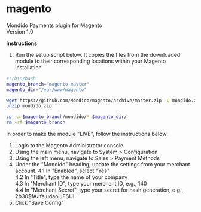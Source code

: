 magento
=======

Mondido Payments plugin for Magento  
Version 1.0  

**Instructions**

1. Run the setup script below. It copies the files from the downloaded module to their corresponding locations within your Magento installation.

```sh
#!/bin/bash
magento_branch="magento-master"
magento_dir="/var/www/magento"

wget https://github.com/Mondido/magento/archive/master.zip -O mondido.zip
unzip mondido.zip

cp -a $magento_branch/mondido/* $magento_dir/
rm -rf $magento_branch
```

In order to make the module "LIVE", follow the instructions below:  

1. Login to the Magento Administrator console  
2. Using the main menu, navigate to System > Configuration  
3. Using the left menu, navigate to Sales > Payment Methods  
4. Under the "Mondido" heading, update the settings from your merchant account.
    4.1 In "Enabled", select "Yes"  
    4.2 In "Title", type the name of your company  
    4.3 In "Merchant ID", type your merchant ID, e.g., 140  
    4.4 In "Merchant Secret", type your secret for hash generation, e.g., $2b$30$fAJfajudaojJFSUI  
5. Click "Save Config"